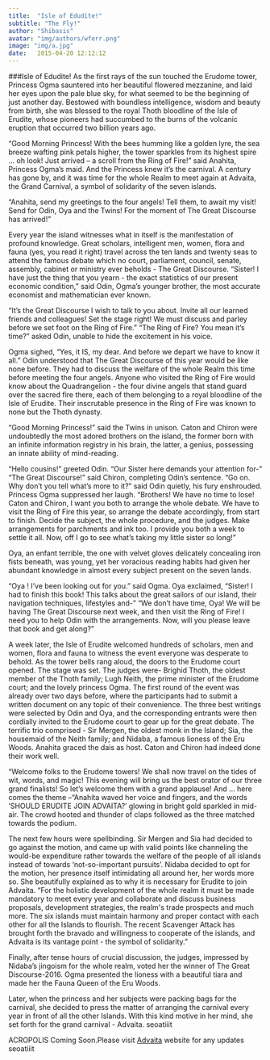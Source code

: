 ```yaml
---
title:  "Isle of Edudite!"
subtitle: "The Fly!"
author: "Shibasis"
avatar: "img/authors/wferr.png"
image: "img/a.jpg"
date:   2015-04-20 12:12:12
---
```

###Isle of Edudite!
As the first rays of the sun touched the Erudome tower, Princess Ogma sauntered into her beautiful flowered mezzanine, and laid her eyes upon the pale blue sky, for what seemed to be the beginning of just another day. Bestowed with boundless intelligence, wisdom and beauty from birth, she was blessed to the royal Thoth bloodline of the Isle of Erudite, whose pioneers had succumbed to the burns of the volcanic eruption that occurred two billion years ago.

“Good Morning Princess! With the bees humming like a golden lyre, the sea breeze wafting pink petals higher, the tower sparkles from its highest spire … oh look! Just arrived – a scroll from the Ring of Fire!” said Anahita, Princess Ogma’s maid. And the Princess knew it’s the carnival. A century has gone by, and it was time for the whole Realm to meet again at Advaita, the Grand Carnival, a symbol of solidarity of the seven islands.

“Anahita, send my greetings to the four angels! Tell them, to await my visit! Send for Odin, Oya and the Twins! For the moment of The Great Discourse has arrived!”

Every year the island witnesses what in itself is the manifestation of profound knowledge. Great scholars, intelligent men, women, flora and fauna (yes, you read it right) travel across the ten lands and twenty seas to attend the famous debate which no court, parliament, council, senate, assembly, cabinet or ministry ever beholds - The Great Discourse. “Sister! I have just the thing that you yearn - the exact statistics of our present economic condition,” said Odin, Ogma’s younger brother, the most accurate economist and mathematician ever known.

“It’s the Great Discourse I wish to talk to you about. Invite all our learned friends and colleagues! Set the stage right! We must discuss and parley before we set foot on the Ring of Fire.” “The Ring of Fire? You mean it’s time?” asked Odin, unable to hide the excitement in his voice.

Ogma sighed, “Yes, it IS, my dear. And before we depart we have to know it all.” Odin understood that The Great Discourse of this year would be like none before. They had to discuss the welfare of the whole Realm this time before meeting the four angels. Anyone who visited the Ring of Fire would know about the Quadrangelion - the four divine angels that stand guard over the sacred fire there, each of them belonging to a royal bloodline of the Isle of Erudite. Their inscrutable presence in the Ring of Fire was known to none but the Thoth dynasty.

“Good Morning Princess!” said the Twins in unison. Caton and Chiron were undoubtedly the most adored brothers on the island, the former born with an infinite information registry in his brain, the latter, a genius, possessing an innate ability of mind-reading.

“Hello cousins!” greeted Odin. “Our Sister here demands your attention for-” “The Great Discourse!” said Chiron, completing Odin’s sentence. “Go on. Why don’t you tell what’s more to it?” said Odin quietly, his fury enshrouded. Princess Ogma suppressed her laugh. “Brothers! We have no time to lose! Caton and Chiron, I want you both to arrange the whole debate. We have to visit the Ring of Fire this year, so arrange the debate accordingly, from start to finish. Decide the subject, the whole procedure, and the judges. Make arrangements for parchments and ink too. I provide you both a week to settle it all. Now, off I go to see what’s taking my little sister so long!”

Oya, an enfant terrible, the one with velvet gloves delicately concealing iron fists beneath, was young, yet her voracious reading habits had given her abundant knowledge in almost every subject present on the seven lands.

“Oya ! I’ve been looking out for you.” said Ogma. Oya exclaimed, “Sister! I had to finish this book! This talks about the great sailors of our island, their navigation techniques, lifestyles and-” “We don’t have time, Oya! We will be having The Great Discourse next week, and then visit the Ring of Fire! I need you to help Odin with the arrangements. Now, will you please leave that book and get along?”

A week later, the Isle of Erudite welcomed hundreds of scholars, men and women, flora and fauna to witness the event everyone was desperate to behold. As the tower bells rang aloud, the doors to the Erudome court opened. The stage was set. The judges were- Brighid Thoth, the oldest member of the Thoth family; Lugh Neith, the prime minister of the Erudome court; and the lovely princess Ogma. The first round of the event was already over two days before, where the participants had to submit a written document on any topic of their convenience. The three best writings were selected by Odin and Oya, and the corresponding entrants were then cordially invited to the Erudome court to gear up for the great debate. The terrific trio comprised - Sir Mergen, the oldest monk in the Island; Sia, the housemaid of the Neith family; and Nidaba, a famous lioness of the Eru Woods. Anahita graced the dais as host. Caton and Chiron had indeed done their work well.

“Welcome folks to the Erudome towers! We shall now travel on the tides of wit, words, and magic! This evening will bring us the best orator of our three grand finalists! So let’s welcome them with a grand applause! And … here comes the theme –“Anahita waved her voice and fingers, and the words ‘SHOULD ERUDITE JOIN ADVAITA?’ glowing in bright gold sparkled in mid-air. The crowd hooted and thunder of claps followed as the three matched towards the podium.

The next few hours were spellbinding. Sir Mergen and Sia had decided to go against the motion, and came up with valid points like channeling the would-be expenditure rather towards the welfare of the people of all islands instead of towards ‘not-so-important pursuits’. Nidaba decided to opt for the motion, her presence itself intimidating all around her, her words more so. She beautifully explained as to why it is necessary for Erudite to join Advaita. “For the holistic development of the whole realm it must be made mandatory to meet every year and collaborate and discuss business proposals, development strategies, the realm's trade prospects and much more. The six islands must maintain harmony and proper contact with each other for all the Islands to flourish. The recent Scavenger Attack has brought forth the bravado and willingness to cooperate of the islands, and Advaita is its vantage point - the symbol of solidarity.”

Finally, after tense hours of crucial discussion, the judges, impressed by Nidaba’s jingoism for the whole realm, voted her the winner of The Great Discourse-2016. Ogma presented the lioness with a beautiful tiara and made her the Fauna Queen of the Eru Woods.

Later, when the princess and her subjects were packing bags for the carnival, she decided to press the matter of arranging the carnival every year in front of all the other Islands. With this kind motive in her mind, she set forth for the grand carnival - Advaita.
seoatiiit

ACROPOLIS
Coming Soon.Please visit [Advaita](www.advaita.io) website for any updates
seoatiiit
